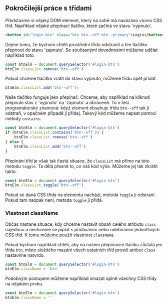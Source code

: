 ## Pokročilejší práce s třídami

Představme si nějaký DOM element, který na sobě má navázáno vícero CSS tříd. Například nějaké přepínací tlačíko, které začíná ve stavu 'vypnuto'.

```html
<button id="login-btn" class="btn btn--off btn--primary">Login</button>
```

Dejme tomu, že bychom chtěli prostřední třídu odstranit a tím tlačítko přepnout do stavu 'zapnuto'. Se současnými dovednostmi můžeme udělat například toto.

```js
const btnElm = document.querySelector('#login-btn')
btnElm.classList.remove('btn--off')
```

Pokud chceme tlačítko vrátit do stavu vypnuto, můžeme třídu opět přidat.

```js
btnElm.classList.add('btn--off');
```

Naše tlačítko funguje jako přepínač. Chceme, aby například na kliknutí přepnulo stav z 'vypnuto' na 'zapnuto' a obráceně. To v řeči programátorské znamená: když element obsahuje třídu `btn--off` tak ji odstraň, v opačném případě ji přidej. Takový kód můžeme napsat pomocí metody `contains`.

```js
const btnElm = document.querySelector('#login-btn')
if (btnElm.classList.contains('btn--off')) {
	btnElm.classList.remove('btn--off')
} else {
	btnElm.classList.add('btn--off')
}
```

Přepínání tříd je však tak častá situace, že `classList` má přímo na toto metodu `toggle`. Ta dělá přesně to, co náš kód výše. Můžeme jej tak zkrátit takto.

```js
const btnElm = document.querySelector('#login-btn')
btnElm.classList.toggle('btn--off')
```

Pokud se daná CSS třída na elementu nachází, metoda `toggle` ji odstraní. Pokud tam naopak není, metoda `toggle` ji přidá.

### Vlastnost className

Občas nastane situace, kdy chceme nastavit obsah celého atributu `class` najednou a nechceme se piplat s přidáváním nebo odebiráním jednotlivých CSS tříd. K tomu můžeme použít vlastnost `className`.

Pokud bychom například chtěli, aby na našem přepínacím tlačíku zůstala jen třída `btn`, místo složitého mazání všech ostatních tříd prostě atribut `class` nastavíme natvrdo.

```js
const btnElm = document.querySelector('#login-btn')
btnElm.className = 'btn'
```

Podobným postupem můžeme například smazat úplně všechny CSS třídy na nějakém prvku.

```js
const btnElm = document.querySelector('#login-btn')
btnElm.className = ''
```
